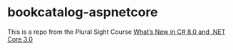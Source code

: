 # bookcatalog-aspnetcore

This is a repo from the Plural Sight Course [What’s New in C# 8.0 and .NET Core 3.0](https://app.pluralsight.com/library/courses/csharp-8-dotnet-core-3-whats-new/table-of-contents)
